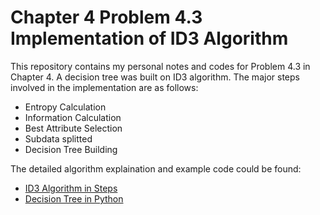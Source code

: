 # Chapter 4 Problem 4.3 Implementation of ID3 Algorithm

This repository contains my personal notes and codes for Problem 4.3 in Chapter 4. A decision tree was built on ID3 algorithm. 
The major steps involved in the implementation are as follows:

- Entropy Calculation
- Information Calculation
- Best Attribute Selection
- Subdata splitted
- Decision Tree Building

The detailed algorithm explaination and example code could be found:
- [ID3 Algorithm in Steps](https://machinelearningforbeginners.wordpress.com/2017/11/23/id3-algorithm-implementation-in-python/)
- [Decision Tree in Python](https://www.python-course.eu/Decision_Trees.php)

